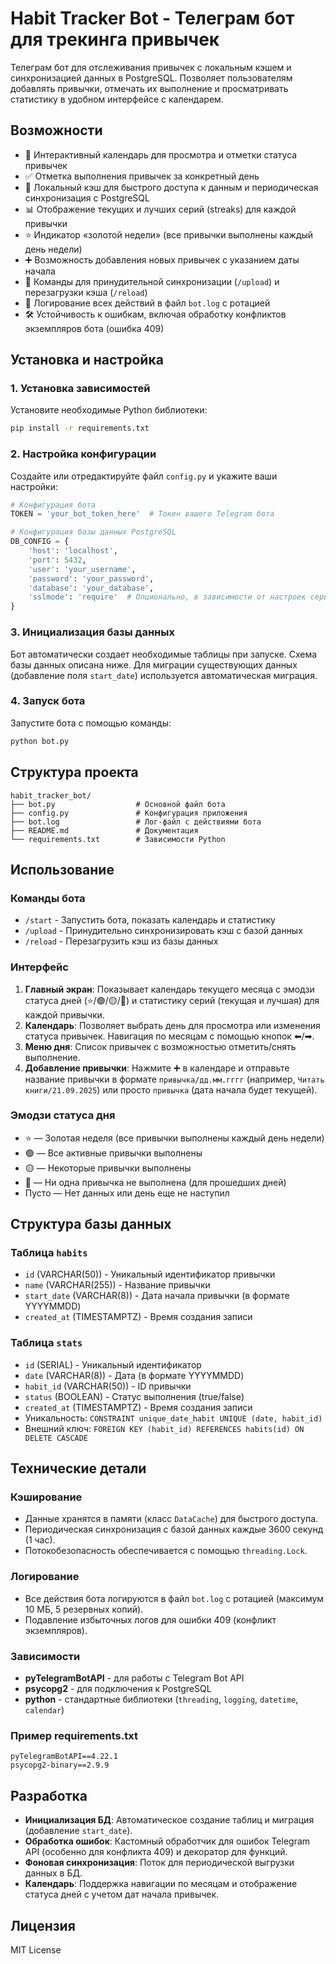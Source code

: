 # Habit Tracker Bot - Телеграм бот для трекинга привычек

Телеграм бот для отслеживания привычек с локальным кэшем и синхронизацией данных в PostgreSQL. Позволяет пользователям добавлять привычки, отмечать их выполнение и просматривать статистику в удобном интерфейсе с календарем.

## Возможности

- 📅 Интерактивный календарь для просмотра и отметки статуса привычек
- ✅ Отметка выполнения привычек за конкретный день
- 🔄 Локальный кэш для быстрого доступа к данным и периодическая синхронизация с PostgreSQL
- 📊 Отображение текущих и лучших серий (streaks) для каждой привычки
- ⭐ Индикатор «золотой недели» (все привычки выполнены каждый день недели)
- ➕ Возможность добавления новых привычек с указанием даты начала
- 🔄 Команды для принудительной синхронизации (`/upload`) и перезагрузки кэша (`/reload`)
- 📝 Логирование всех действий в файл `bot.log` с ротацией
- 🛠 Устойчивость к ошибкам, включая обработку конфликтов экземпляров бота (ошибка 409)

## Установка и настройка

### 1. Установка зависимостей

Установите необходимые Python библиотеки:

```bash
pip install -r requirements.txt
```

### 2. Настройка конфигурации

Создайте или отредактируйте файл `config.py` и укажите ваши настройки:

```python
# Конфигурация бота
TOKEN = 'your_bot_token_here'  # Токен вашего Telegram бота

# Конфигурация базы данных PostgreSQL
DB_CONFIG = {
    'host': 'localhost',
    'port': 5432,
    'user': 'your_username',
    'password': 'your_password',
    'database': 'your_database',
    'sslmode': 'require'  # Опционально, в зависимости от настроек сервера
}
```

### 3. Инициализация базы данных

Бот автоматически создает необходимые таблицы при запуске. Схема базы данных описана ниже. Для миграции существующих данных (добавление поля `start_date`) используется автоматическая миграция.

### 4. Запуск бота

Запустите бота с помощью команды:

```bash
python bot.py
```

## Структура проекта

```
habit_tracker_bot/
├── bot.py                  # Основной файл бота
├── config.py               # Конфигурация приложения
├── bot.log                 # Лог-файл с действиями бота
├── README.md               # Документация
└── requirements.txt        # Зависимости Python
```

## Использование

### Команды бота

- `/start` - Запустить бота, показать календарь и статистику
- `/upload` - Принудительно синхронизировать кэш с базой данных
- `/reload` - Перезагрузить кэш из базы данных

### Интерфейс

1. **Главный экран**: Показывает календарь текущего месяца с эмодзи статуса дней (⭐/🟢/🟡/🔴) и статистику серий (текущая и лучшая) для каждой привычки.
2. **Календарь**: Позволяет выбрать день для просмотра или изменения статуса привычек. Навигация по месяцам с помощью кнопок ⬅/➡.
3. **Меню дня**: Список привычек с возможностью отметить/снять выполнение.
4. **Добавление привычки**: Нажмите ➕ в календаре и отправьте название привычки в формате `привычка/дд.мм.гггг` (например, `Читать книги/21.09.2025`) или просто `привычка` (дата начала будет текущей).

### Эмодзи статуса дня
- ⭐ — Золотая неделя (все привычки выполнены каждый день недели)
- 🟢 — Все активные привычки выполнены
- 🟡 — Некоторые привычки выполнены
- 🔴 — Ни одна привычка не выполнена (для прошедших дней)
- Пусто — Нет данных или день еще не наступил

## Структура базы данных

### Таблица `habits`
- `id` (VARCHAR(50)) - Уникальный идентификатор привычки
- `name` (VARCHAR(255)) - Название привычки
- `start_date` (VARCHAR(8)) - Дата начала привычки (в формате YYYYMMDD)
- `created_at` (TIMESTAMPTZ) - Время создания записи

### Таблица `stats`
- `id` (SERIAL) - Уникальный идентификатор
- `date` (VARCHAR(8)) - Дата (в формате YYYYMMDD)
- `habit_id` (VARCHAR(50)) - ID привычки
- `status` (BOOLEAN) - Статус выполнения (true/false)
- `created_at` (TIMESTAMPTZ) - Время создания записи
- Уникальность: `CONSTRAINT unique_date_habit UNIQUE (date, habit_id)`
- Внешний ключ: `FOREIGN KEY (habit_id) REFERENCES habits(id) ON DELETE CASCADE`

## Технические детали

### Кэширование
- Данные хранятся в памяти (класс `DataCache`) для быстрого доступа.
- Периодическая синхронизация с базой данных каждые 3600 секунд (1 час).
- Потокобезопасность обеспечивается с помощью `threading.Lock`.

### Логирование
- Все действия бота логируются в файл `bot.log` с ротацией (максимум 10 МБ, 5 резервных копий).
- Подавление избыточных логов для ошибки 409 (конфликт экземпляров).

### Зависимости
- **pyTelegramBotAPI** - для работы с Telegram Bot API
- **psycopg2** - для подключения к PostgreSQL
- **python** - стандартные библиотеки (`threading`, `logging`, `datetime`, `calendar`)

### Пример requirements.txt

```text
pyTelegramBotAPI==4.22.1
psycopg2-binary==2.9.9
```

## Разработка

- **Инициализация БД**: Автоматическое создание таблиц и миграция (добавление `start_date`).
- **Обработка ошибок**: Кастомный обработчик для ошибок Telegram API (особенно для конфликта 409) и декоратор для функций.
- **Фоновая синхронизация**: Поток для периодической выгрузки данных в БД.
- **Календарь**: Поддержка навигации по месяцам и отображение статуса дней с учетом дат начала привычек.

## Лицензия

MIT License